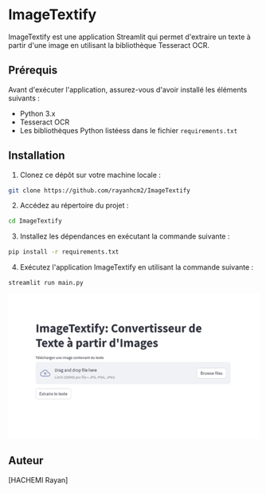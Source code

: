 # ImageTextify

ImageTextify est une application Streamlit qui permet d'extraire un texte à partir d'une image en utilisant la
bibliothèque Tesseract OCR.

## Prérequis

Avant d'exécuter l'application, assurez-vous d'avoir installé les éléments suivants :

- Python 3.x
- Tesseract OCR
- Les bibliothèques Python listéess dans le fichier `requirements.txt`

## Installation

1. Clonez ce dépôt sur votre machine locale :

```bash
git clone https://github.com/rayanhcm2/ImageTextify
```

2. Accédez au répertoire du projet :

```bash
cd ImageTextify
```

3. Installez les dépendances en exécutant la commande suivante :

```bash
pip install -r requirements.txt
```

4. Exécutez l'application ImageTextify en utilisant la commande suivante :

```bash
streamlit run main.py
```

![Capture d'écran de l'application](./app.png)

## Auteur

[HACHEMI Rayan]